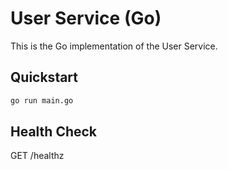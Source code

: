# User Service (Go)

This is the Go implementation of the User Service.

## Quickstart

```bash
go run main.go
```

## Health Check

GET /healthz
